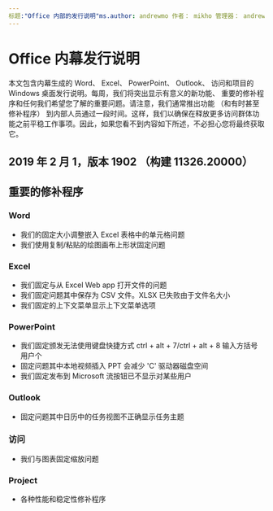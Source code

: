 ```yaml
---
标题:"Office 内部的发行说明"ms.author: andrewmo 作者： mikho 管理器： andrewmo ms.date: 1/28/2019 ms.audience: Win32 Fast ms.topic： 引用 ms.service: o365 proplus localization_priority： 关键 ms.collection: RelNotes_ProPlus说明:"提供内部快速访问群体与最新列表的主要新功能、 修补程序或已知的问题
---
```


# <a name="release-notes-for-office-insiders"></a>Office 内幕发行说明

本文包含内幕生成的 Word、 Excel、 PowerPoint、 Outlook、 访问和项目的 Windows 桌面发行说明。每周，我们将突出显示有意义的新功能、 重要的修补程序和任何我们希望您了解的重要问题。请注意，我们通常推出功能 （和有时甚至修补程序） 到内部人员通过一段时间。这样，我们以确保在释放更多访问群体功能之前平稳工作事项。因此，如果您看不到内容如下所述，不必担心您将最终获取它。  

## <a name="february-1-2019-version-1902-build-1132620000"></a>2019 年 2 月 1，版本 1902 （构建 11326.20000）


## <a name="notable-fixes"></a>重要的修补程序

### <a name="word"></a>Word 
- 我们的固定大小调整嵌入 Excel 表格中的单元格问题
- 我们使用复制/粘贴的绘图画布上形状固定问题

### <a name="excel"></a>Excel
- 我们固定与从 Excel Web app 打开文件的问题
- 我们固定问题其中保存为 CSV 文件。XLSX 已失败由于文件名大小
- 我们固定的上下文菜单显示上下文菜单选项

### <a name="powerpoint"></a>PowerPoint
- 我们固定颁发无法使用键盘快捷方式 ctrl + alt + 7/ctrl + alt + 8 输入方括号用户个
- 固定问题其中本地视频插入 PPT 会减少 'C' 驱动器磁盘空间
- 我们固定发布到 Microsoft 流按钮已不显示对某些用户

### <a name="outlook"></a>Outlook
- 固定问题其中日历中的任务视图不正确显示任务主题

### <a name="access"></a>访问
- 我们与图表固定缩放问题

### <a name="project"></a>Project
- 各种性能和稳定性修补程序
